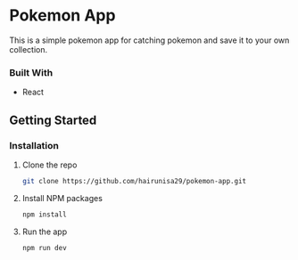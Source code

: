 # Pokemon App

This is a simple pokemon app for catching pokemon and save it to your own collection.

### Built With

* React

## Getting Started

### Installation
1. Clone the repo
   ```sh
   git clone https://github.com/hairunisa29/pokemon-app.git
   ```
3. Install NPM packages
   ```sh
   npm install
   ```
4. Run the app
   ```sh
   npm run dev
   ```